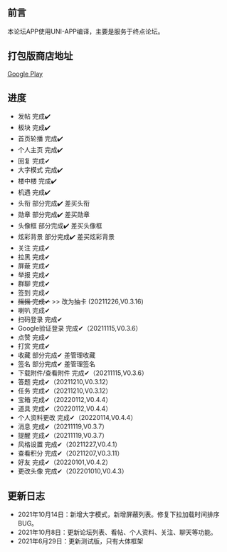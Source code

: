 ## 前言
本论坛APP使用UNI-APP编译，主要是服务于终点论坛。

## 打包版商店地址
[Google Play](https://play.google.com/store/apps/details?id=bbs.zdfx.net)

## 进度
 * 发帖 完成✔️
 * 板块 完成✔️
 * 首页轮播 完成✔️
 * 个人主页 完成✔️
 * 回复 完成✔
 * 大字模式 完成✔️
 * 楼中楼 完成✔️
 * 机遇 完成✔️
 * 头衔 部分完成✔️ 差买头衔
 * 勋章 部分完成✔️ 差买勋章
 * 头像框 部分完成✔️ 差买头像框
 * 炫彩背景 部分完成✔️ 差买炫彩背景
 * 关注 完成✔
 * 拉黑 完成✔
 * 屏蔽 完成✔
 * 举报 完成✔
 * 群聊 完成✔
 * 签到 完成✔
 * ~~摇摇 完成✔~~ >> 改为抽卡 (20211226,V0.3.16)
 * 喇叭 完成✔
 * 扫码登录 完成✔
 * Google验证登录 完成✔（20211115,V0.3.6）
 * 点赞 完成✔
 * 打赏 完成✔
 * 收藏 部分完成✔ 差管理收藏
 * 签名 部分完成✔ 差管理签名
 * 下载附件/查看附件 完成✔（20211115,V0.3.6）
 * 答题 完成✔（20211210,V0.3.12）
 * 任务 完成✔（20211210,V0.3.12）
 * 宝箱 完成✔（20220112,V0.4.4）
 * 道具 完成✔（20220112,V0.4.4）
 * 个人资料更改 完成✔（20220114,V0.4.4）
 * 消息 完成✔（20211119,V0.3.7）
 * 提醒 完成✔（20211119,V0.3.7）
 * 风格设置 完成✔（20211227,V0.4.1）
 * 查看积分 完成✔（20211207,V0.3.11）
 * 好友 完成✔（20220101,V0.4.2）
 * 更改头像 完成✔（202201010,V0.4.3）

## 更新日志

 * 2021年10月14日：新增大字模式，新增屏蔽列表。修复下拉加载时间排序BUG。
 * 2021年10月8日：更新论坛列表、看帖、个人资料、关注、聊天等功能。
 * 2021年6月29日：更新测试版，只有大体框架